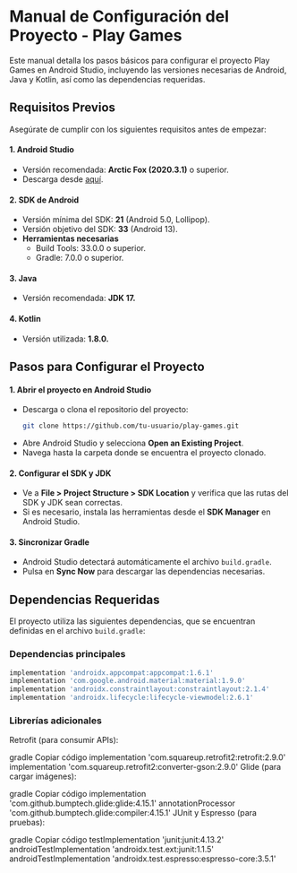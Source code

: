 # Manual de Configuración del Proyecto - Play Games
Este manual detalla los pasos básicos para configurar el proyecto Play Games en Android Studio, incluyendo las versiones necesarias de Android, Java y Kotlin, así como las dependencias requeridas.

## Requisitos Previos
Asegúrate de cumplir con los siguientes requisitos antes de empezar:

#### 1. **Android Studio**
- Versión recomendada: **Arctic Fox (2020.3.1)** o superior.
- Descarga desde [aquí](https://developer.android.com/studio?hl=es-419).
#### 2. **SDK de Android**
- Versión mínima del SDK: **21** (Android 5.0, Lollipop).
- Versión objetivo del SDK: **33** (Android 13).
- **Herramientas necesarias**
   - Build Tools: 33.0.0 o superior.
  - Gradle: 7.0.0 o superior.
#### 3. **Java**
- Versión recomendada: **JDK 17.**
#### 4. **Kotlin**
- Versión utilizada: **1.8.0.**

## Pasos para Configurar el Proyecto
#### 1. **Abrir el proyecto en Android Studio**
- Descarga o clona el repositorio del proyecto:
  ````bash
  git clone https://github.com/tu-usuario/play-games.git
  ````
- Abre Android Studio y selecciona **Open an Existing Project**.
- Navega hasta la carpeta donde se encuentra el proyecto clonado.

#### 2. **Configurar el SDK y JDK**
- Ve a **File > Project Structure > SDK Location** y verifica que las rutas del SDK y JDK sean correctas.
- Si es necesario, instala las herramientas desde el **SDK Manager** en Android Studio.

#### 3. **Sincronizar Gradle**
- Android Studio detectará automáticamente el archivo `build.gradle`.
- Pulsa en **Sync Now** para descargar las dependencias necesarias.

## Dependencias Requeridas
El proyecto utiliza las siguientes dependencias, que se encuentran definidas en el archivo `build.gradle`:

### Dependencias principales
````gradle
implementation 'androidx.appcompat:appcompat:1.6.1'
implementation 'com.google.android.material:material:1.9.0'
implementation 'androidx.constraintlayout:constraintlayout:2.1.4'
implementation 'androidx.lifecycle:lifecycle-viewmodel:2.6.1'
````

### Librerías adicionales
Retrofit (para consumir APIs):

gradle
Copiar código
implementation 'com.squareup.retrofit2:retrofit:2.9.0'
implementation 'com.squareup.retrofit2:converter-gson:2.9.0'
Glide (para cargar imágenes):

gradle
Copiar código
implementation 'com.github.bumptech.glide:glide:4.15.1'
annotationProcessor 'com.github.bumptech.glide:compiler:4.15.1'
JUnit y Espresso (para pruebas):

gradle
Copiar código
testImplementation 'junit:junit:4.13.2'
androidTestImplementation 'androidx.test.ext:junit:1.1.5'
androidTestImplementation 'androidx.test.espresso:espresso-core:3.5.1'
